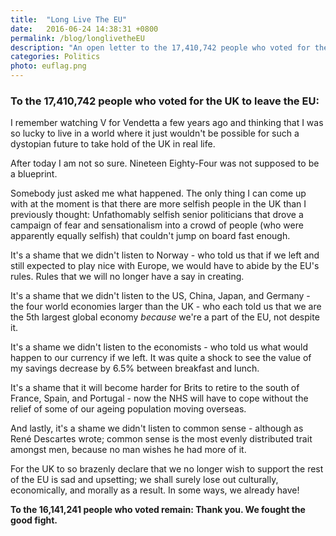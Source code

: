 ```yaml
---
title:  "Long Live The EU"
date:   2016-06-24 14:38:31 +0800
permalink: /blog/longlivetheEU
description: "An open letter to the 17,410,742 people who voted for the UK to leave the EU."
categories: Politics
photo: euflag.png
---
```

### To the 17,410,742 people who voted for the UK to leave the EU:

I remember watching V for Vendetta a few years ago and thinking that I was so lucky to live in a world where it just wouldn't be possible for such a dystopian future to take hold of the UK in real life.

After today I am not so sure. Nineteen Eighty-Four was not supposed to be a blueprint.

Somebody just asked me what happened. The only thing I can come up with at the moment is that there are more selfish people in the UK than I previously thought: Unfathomably selfish senior politicians that drove a campaign of fear and sensationalism into a crowd of people (who were apparently equally selfish) that couldn't jump on board fast enough.

It's a shame that we didn't listen to Norway - who told us that if we left and still expected to play nice with Europe, we would have to abide by the EU's rules. Rules that we will no longer have a say in creating.

It's a shame that we didn't listen to the US, China, Japan, and Germany - the four world economies larger than the UK - who each told us that we are the 5th largest global economy *because* we're a part of the EU, not despite it.

It's a shame we didn't listen to the economists - who told us what would happen to our currency if we left. It was quite a shock to see the value of my savings decrease by 6.5% between breakfast and lunch.

It's a shame that it will become harder for Brits to retire to the south of France, Spain, and Portugal - now the NHS will have to cope without the relief of some of our ageing population moving overseas.  

And lastly, it's a shame we didn't listen to common sense - although as René Descartes wrote; common sense is the most evenly distributed trait amongst men, because no man wishes he had more of it.

For the UK to so brazenly declare that we no longer wish to support the rest of the EU is sad and upsetting; we shall surely lose out culturally, economically, and morally as a result. In some ways, we already have!

**To the 16,141,241 people who voted remain: Thank you. We fought the good fight.**
